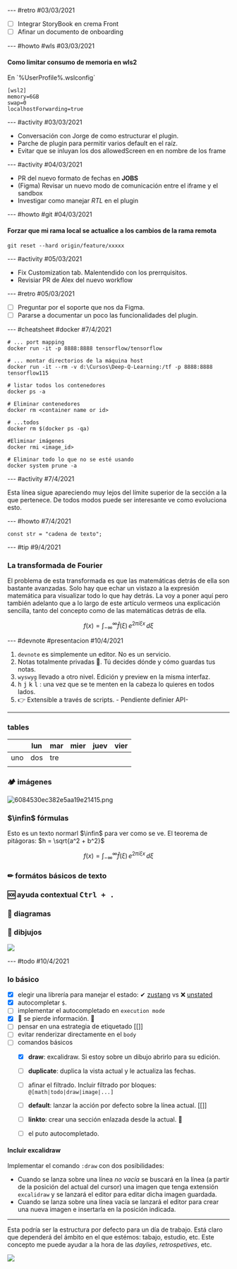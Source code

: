 --- #retro #03/03/2021

- [ ] Integrar StoryBook en crema Front
- [ ] Afinar un documento de onboarding

--- #howto #wls #03/03/2021

#### Como limitar consumo de memoria en wls2

En \`%UserProfile%\.wslconfig\`

```
[wsl2]
memory=6GB
swap=0
localhostForwarding=true
```

--- #activity #03/03/2021

- Conversación con Jorge de como estructurar el plugin.
- Parche de plugin para permitir varios default en el raíz.
- Evitar que se inluyan los dos allowedScreen en en nombre de los frame

--- #activity #04/03/2021

- PR del nuevo formato de fechas en **JOBS**
- (Figma) Revisar un nuevo modo de comunicación entre el iframe y el sandbox
- Investigar como manejar _RTL_ en el plugin

--- #howto #git #04/03/2021

#### Forzar que mi rama local se actualice a los cambios de la rama remota

```
git reset --hard origin/feature/xxxxx
```

--- #activity #05/03/2021

- Fix Customization tab. Malentendido con los prerrquisitos.
- Revisiar PR de Alex del nuevo workflow

--- #retro #05/03/2021

- [ ] Preguntar por el soporte que nos da Figma.
- [ ] Pararse a documentar un poco las funcionalidades del plugin.

--- #cheatsheet #docker #7/4/2021

```
# ... port mapping
docker run -it -p 8888:8888 tensorflow/tensorflow

# ... montar directorios de la máquina host
docker run -it --rm -v d:\Cursos\Deep-Q-Learning:/tf -p 8888:8888 tensorflow115

# listar todos los contenedores
docker ps -a

# Eliminar contenedores
docker rm <container name or id>

# ...todos
docker rm $(docker ps -qa)

#Eliminar imágenes
docker rmi <image_id>

# Eliminar todo lo que no se esté usando
docker system prune -a
```

--- #activity #7/4/2021

Esta línea sigue apareciendo muy lejos del límite superior de la sección a la que pertenece. De todos modos puede ser interesante ve como evoluciona esto.

--- #howto #7/4/2021

```
const str = "cadena de texto";
```

--- #tip #9/4/2021

### La transformada de Fourier
El problema de esta transformada es que las matemáticas detrás de ella son bastante avanzadas. Solo hay que echar un vistazo a la expresión matemática para visualizar todo lo que hay detrás. La voy a poner aquí pero también adelanto que a lo largo de este artículo vermeos una explicación sencilla, tanto del concepto como de las matemáticas detrás de ella.

$$
f(x) = \int_{-\infty}^\infty \hat{f}(\xi)\,e^{2 \pi i \xi x}\,d\xi
$$

--- #devnote #presentacion #10/4/2021

1. `devnote` es simplemente un editor. No es un servicio.
2. Notas totalmente privadas 🔐. Tú decides dónde y cómo guardas tus notas.
3. `wyswyg` llevado a otro nivel. Edición y preview en la misma interfaz.
4. <kbd>h</kbd> <kbd>j</kbd> <kbd>k</kbd> <kbd>l</kbd> : una vez que se te menten en la cabeza lo quieres en todos lados.
5. :point_right: Extensible a través de scripts. - Pendiente definier API-

---

### tables

|     | lun | mar | mier | juev | vier |
| --- | --- | --- | ---- | ---- | ---- |
| uno | dos | tre |      |      |      |
|     |     |     |      |      |      |

### 🏕 imágenes

![6084530ec382e5aa19e21415.png](devnote://60848c90d4442918b6afecbc.png?name=6084530ec382e5aa19e21415&ext=png) 

### $\infin$ fórmulas

Esto es un texto normarl $\infin$ para ver como se ve. El teorema de pitágoras: $h = \sqrt{a^2 + b^2}$

$$
f(x) = \int_{-\infty}^\infty \hat{f}(\xi)\,e^{2 \pi i \xi x}\,d\xi
$$

### ✏ formátos básicos de texto

### 🆘 ayuda contextual <kbd>Ctrl + .</kbd>

### 📐 diagramas

### 🎨 dibjujos

![](devnote://60848cb699a9b557db6d1cf8.png?name=&ext=png&exca=60848cb699a9b557db6d1cf8&align=center&ts=1619299589496)


--- #todo #10/4/2021

### lo básico
- [x] elegir una librería para manejar el estado: ✔ [zustang](https://github.com/pmndrs/zustand) vs ❌ [unstated](https://github.com/jamiebuilds/unstated-next)
- [x] autocompletar `$`.
- [ ] implementar el autocompletado en `execution mode`
- [x] :rotating_light: se pierde información. :rotating_light:
- [ ] pensar en una estrategia de etiquetado [[]]
- [ ] evitar renderizar directamente en el `body`
- [ ] comandos básicos
  - [x] **draw**: excalidraw. Si estoy sobre un dibujo abrirlo para su edición.
  - [ ] **duplicate**: duplica la vista actual y le actualiza las fechas.
  - [ ] afinar el filtrado. Incluir filtrado por bloques: `@[math|todo|draw|image|...]`
  - [ ] **default**: lanzar la acción por defecto sobre la línea actual. [[]]
  - [ ] **linkto**: crear una sección enlazada desde la actual. 🤔
  - [ ] el puto autocompletado.
  
  
#### Incluir excalidraw

Implementar el comando `:draw` con dos posibilidades:
* Cuando se lanza sobre una línea _no vacía_ se buscará en la línea (a partir de la posición del actual del cursor) una imagen que tenga extensión `excalidraw` y se lanzará el editor para editar dicha imagen guardada.
* Cuando se lanza sobre una línea vacía se lanzará el editor para crear una nueva imagen e insertarla en la posición indicada.

--- 

Esta podría ser la estructura por defecto para un día de trabajo. Está claro que dependerá del ámbito en el que estémos: tabajo, estudio, etc. Este concepto me puede ayudar a la hora de las _daylies_, _retrospetives_, etc.

![](devnote://60848d4933eb29d0f13ba5c9.png?name=&ext=png&exca=60848d4933eb29d0f13ba5c9&align=&ts=1619299720213)


